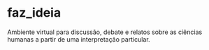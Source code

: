 # faz_ideia
Ambiente virtual para discussão, debate e relatos sobre as ciências humanas a partir de uma interpretação particular.
